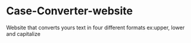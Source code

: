 # Case-Converter-website
Website that converts yours text in four different formats ex:upper, lower and capitalize
